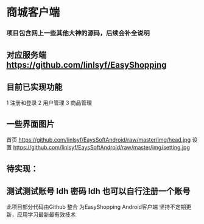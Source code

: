 # 商城客户端


### 项目包含网上一些其他大神的源码，后续会补全说明
## 对应服务端 https://github.com/linlsyf/EasyShopping


 ## 目前已实现功能

1 注册和登录
2 用户管理
3 商品管理
## 一些界面图片
首页
https://github.com/linlsyf/EaysSoftAndroid/raw/master/img/head.jpg
设置
https://github.com/linlsyf/EaysSoftAndroid/raw/master/img/setting.jpg


 ## 待实现：
 ## 测试测试账号  ldh  密码 ldh 也可以自行注册一个账号
此项目部分代码由Github 整合
为EasyShopping Android客户端
坚持不定期更新，应用学习最新最有效技术
